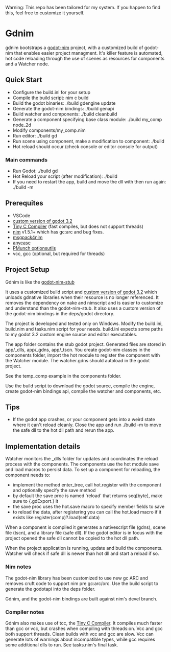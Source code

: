 Warning: This repo has been tailored for my system. If you happen to find this,
feel free to customize it yourself.

# Gdnim #
gdnim bootstraps a [godot-nim](https://github.com/pragmagic/godot-nim) project,
with a customized build of godot-nim that enables easier project managment. It's
killer feature is automated, hot code reloading through the use of scenes as
resources for components and a Watcher node.

## Quick Start ##
 - Configure the build.ini for your setup
 - Compile the build script: nim c build
 - Build the godot binaries: ./build gdengine update
 - Generate the godot-nim bindings: ./build genapi
 - Build watcher and components: ./build cleanbuild
 - Generate a component specifying base class module: ./build my_comp node_2d
 - Modify components/my_comp.nim
 - Run editor: ./build gd
 - Run scene using component, make a modification to component: ./build
 - Hot reload should occur (check console or editor console for output)

### Main commands ###
 - Run Godot: ./build gd
 - Hot Reload your script (after modification): ./build
 - If you need to restart the app, build and move the dll with then run again: ./build -m

## Prerequites ##
  - VSCode
  - [custom version of godot 3.2](https://github.com/geekrelief/godot/tree/3.2_custom)
  - [Tiny C Compiler](https://github.com/mirror/tinycc) (fast compiles, but does not support threads)
  - [nim](https://github.com/nim-lang/Nim) v1.5.1+ which has gc:arc and bug fixes.
  - [msgpack4nim](https://nimble.directory/pkg/msgpack4nim)
  - [anycase](https://nimble.directory/pkg/anycase)
  - [PMunch optionsutils](https://github.com/PMunch/nim-optionsutils)
  - vcc, gcc (optional, but required for threads)

## Project Setup ##
Gdnim is like the [godot-nim-stub](https://github.com/pragmagic/godot-nim-stub)

It uses a customized build script and [custom version of godot 3.2](https://github.com/geekrelief/godot/tree/3.2_custom) which unloads gdnative libraries when their resource is no longer
referenced. It removes the dependency on nake and nimscript and is easier to
customize and understand than the godot-nim-stub. It also uses a custom version
of the godot-nim bindings in the deps/godot directory.

The project is developed and tested only on Windows.
Modify the build.ini, build.nim and tasks.nim script for your needs.
build.ini expects some paths to my godot 3.2 custom engine source and editor executables.

The app folder contains the stub godot project. Generated files are stored in
app/_dlls, app/_gdns, app/_tscn.  You create godot-nim classes in the components
folder, import the hot module to register the component with the Watcher module.
The watcher.gdns should autoload in the godot project.

See the temp_comp example in the components folder.

Use the build script to download the godot source, compile the engine, create
godot-nim bindings api, compile the watcher and components, etc.

## Tips ##
 - If the godot app crashes, or your component gets into a weird state where it
can't reload cleanly. Close the app and run ./build -m to move the safe dll to
the hot dll path and rerun the app.

## Implementation details ##
Watcher monitors the _dlls folder for updates and coordinates the reload process
with the components. The components use the hot module save and load macros to
persist data. To set up a component for reloading, the component needs to:
 - implement the method enter_tree, call hot.register with the component and optionally specify the save method
 - by default the save proc is named 'reload' that returns seq[byte], make sure to {.gdExport.} it
 - the save proc uses the hot.save macro to specify member fields to save
 - to reload the data, after registering you can call the hot.load macro if it exists like register(comp)?.load(self.data)

When a component is compiled it generates a nativescript file (gdns),
scene file (tscn), and a library file (safe dll). If the godot editor is in
focus with the project opened the safe dll cannot be copied to the hot dll path.

When the project application is running, update and build the components.
Watcher will check if safe dll is newer than hot dll and start a reload if so.

### Nim notes ###
The godot-nim library has been customized to use new gc ARC and removes
cruft code to support nim pre gc:arc/orc.
Use the build script to generate the godotapi into the deps folder.

Gdnim, and the godot-nim bindings are built against nim's devel branch.

### Compiler notes ###
Gdnim also makes use of tcc, the [Tiny C Compiler](https://github.com/mirror/tinycc).
It compiles much faster than gcc or vcc, but crashes when compiling with threads:on.
Vcc and gcc both support threads. Clean builds with vcc and gcc are slow.
Vcc can generate lots of warnings about incompatible types, while gcc
requires some additional dlls to run. See tasks.nim's final task.